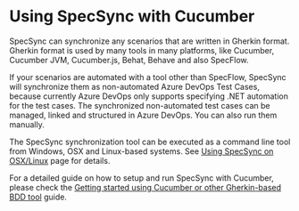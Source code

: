 # Using SpecSync with Cucumber

SpecSync can synchronize any scenarios that are written in Gherkin format. Gherkin format is used by many tools in many platforms, like Cucumber, Cucumber JVM, Cucumber.js, Behat, Behave and also SpecFlow.

If your scenarios are automated with a tool other than SpecFlow, SpecSync will synchronize them as non-automated Azure DevOps Test Cases, because currently Azure DevOps only supports specifying .NET automation for the test cases. The synchronized non-automated test cases can be managed, linked and structured in Azure DevOps. You can also run them manually.

The SpecSync synchronization tool can be executed as a command line tool from Windows, OSX and Linux-based systems. See [Using SpecSync on OSX/Linux](using-specsync-on-osxlinux-page.md) page for details.

For a detailed guide on how to setup and run SpecSync with Cucumber, please check the [Getting started using Cucumber or other Gherkin-based BDD tool](../getting-started/getting-started-cucumber.md) guide.


